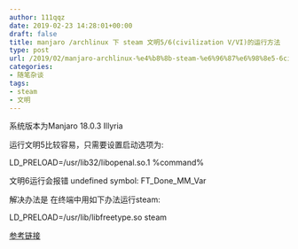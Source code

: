 ```yaml
---
author: 111qqz
date: 2019-02-23 14:28:01+00:00
draft: false
title: manjaro /archlinux 下 steam 文明5/6(civilization V/VI)的运行方法
type: post
url: /2019/02/manjaro-archlinux-%e4%b8%8b-steam-%e6%96%87%e6%98%8e5-6civilization-v-vi%e7%9a%84%e8%bf%90%e8%a1%8c%e6%96%b9%e6%b3%95/
categories:
- 随笔杂谈
tags:
- steam
- 文明
---
```


系统版本为Manjaro 18.0.3 Illyria

运行文明5比较容易，只需要设置启动选项为:

LD_PRELOAD=/usr/lib32/libopenal.so.1 %command%



文明6运行会报错 undefined symbol: FT_Done_MM_Var

解决办法是 在终端中用如下办法运行steam:

LD_PRELOAD=/usr/lib/libfreetype.so steam

[参考链接](https://forum.manjaro.org/t/steam-recently-civ-vi-stops-to-launch/68244/3)


